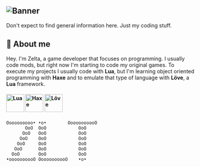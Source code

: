 ## ![Banner](https://i.imgur.com/9DoMUOS.png)

Don't expect to find general information here. Just my coding stuff.

## 🔷 About me
Hey. I'm Zelta, a game developer that focuses on programming.
I usually code mods, but right now I'm starting to code my original games.
To execute my projects I usually code with **Lua**, but I'm learning object oriented programming with **Haxe** and to emulate that type of language with **Löve**, a **Lua** framework.
<h4> <img title="Lua" src="https://upload.wikimedia.org/wikipedia/commons/thumb/c/cf/Lua-Logo.svg/1200px-Lua-Logo.svg.png" width="48"/> <img title="Haxe" src="https://cdn.jsdelivr.net/gh/devicons/devicon/icons/haxe/haxe-original.svg" width="48"/> <img title="Löve" src="https://i.ibb.co/ZB75fSm/descarga-1-removebg-preview-1.png" width="48"/> </h4>

```
Oooooooooo• •o•        OoooooooooO  
       OoO  OoO            OoO     
      OoO   OoO            OoO     
     OoO    OoO            OoO     
    OoO     OoO            OoO     
   OoO      OoO            OoO     
  OoO       OoO            OoO     
•oooooooooO OoooooooooO    •o•      
```
   